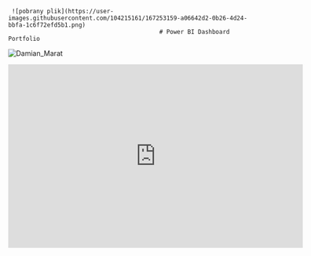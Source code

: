      ![pobrany plik](https://user-images.githubusercontent.com/104215161/167253159-a06642d2-0b26-4d24-bbfa-1c6f72efd5b1.png)
                                               # Power BI Dashboard Portfolio

                                 
![Damian_Marat](https://user-images.githubusercontent.com/104215161/167252327-3e354cec-9e50-4ed2-b22e-5aaf11a5b4c6.jpg)












<iframe title="Projekt.Sales - Revenue vs Target" width="600" height="373.5" src="https://app.powerbi.com/view?r=eyJrIjoiMzU4NDUzN2UtZmRhYy00ZjBhLTg5MTgtMTQzNWYwYWI0NDQxIiwidCI6Ijc1MWY5ZDQ3LTJjZWUtNGViZC1iOTEwLTc2YWYyNDUwZGI4MCIsImMiOjl9" frameborder="0" allowFullScreen="true"></iframe>
